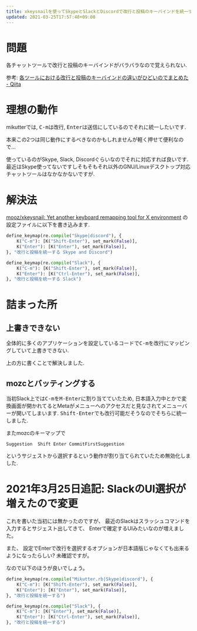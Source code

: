 ```yaml
---
title: xkeysnailを使ってSkypeとSlackとDiscordで改行と投稿のキーバインドを統一する
updated: 2021-03-25T17:57:48+09:00
---
```


# 問題

各チャットツールで改行と投稿のキーバインドがバラバラなので覚えられない.

参考: [各ツールにおける改行と投稿のキーバインドの違いがひどいのでまとめた - Qiita](https://qiita.com/non-programmer/items/022d9dae04abbfb53b8d)

# 理想の動作

mikutterでは,
<kbd>C-m</kbd>は改行,
<kbd>Enter</kbd>は送信にしているのでそれに統一したいです.

本来この2つは同じ動作にするべきなのかもしれませんが軽く押せて便利なので…

使っているのがSkype, Slack, Discordぐらいなのでそれに対応すれば良いです.
最近はSkype使ってないですしそもそもそれ以外のGNU/Linuxデスクトップ対応チャットツールはなかなかないですが.

# 解決法

[mooz/xkeysnail: Yet another keyboard remapping tool for X environment](https://github.com/mooz/xkeysnail)
の設定ファイルに以下を書き込みます.

~~~py
define_keymap(re.compile("Skype|discord"), {
    K("C-m"): [K("Shift-Enter"), set_mark(False)],
    K("Enter"): [K("Enter"), set_mark(False)],
}, "改行と投稿を統一する Skype and Discord")

define_keymap(re.compile("Slack"), {
    K("C-m"): [K("Shift-Enter"), set_mark(False)],
    K("Enter"): [K("Ctrl-Enter"), set_mark(False)],
}, "改行と投稿を統一する Slack")
~~~

# 詰まった所

## 上書きできない

全体的に多くのアプリケーションを設定しているコードで<kbd>C-m</kbd>を改行にマッピングしていて上書きできない.

上の方に書くことで解決しました.

## mozcとバッティングする

当初Slack上では<kbd>C-m</kbd>を<kbd>M-Enter</kbd>に割り当てていたため,
日本語入力中とかで変換画面が開かれてるとMetaがメニューへのアクセスだと見なされてメニューバーが開いてしまいます.
<kbd>Shift-Enter</kbd>でも改行可能だそうなのでそちらに統一しました.

またmozcのキーマップで

~~~
Suggestion	Shift Enter	CommitFirstSuggestion
~~~

というサジェストから選択するという動作が割り当てられていたため無効化しました.

# 2021年3月25日追記: SlackのUI選択が増えたので変更

これを書いた当初には無かったのですが、
最近のSlackはスラッシュコマンドを入力するとサジェスト出してきて、
Enterで確定するUIみたいなのが増えました。

また、
設定でEnterで改行を選択するオプションが日本語版じゃなくても出来るようになったらしい?
未確認ですが。

なので以下のほうが良いでしょう。

~~~py
define_keymap(re.compile("Mikutter.rb|Skype|discord"), {
    K("C-m"): [K("Shift-Enter"), set_mark(False)],
    K("Enter"): [K("Enter"), set_mark(False)],
}, "改行と投稿を統一する")

define_keymap(re.compile("Slack"), {
    K("C-m"): [K("Enter"), set_mark(False)],
    K("Enter"): [K("Ctrl-Enter"), set_mark(False)],
}, "改行と投稿を統一する")
~~~
